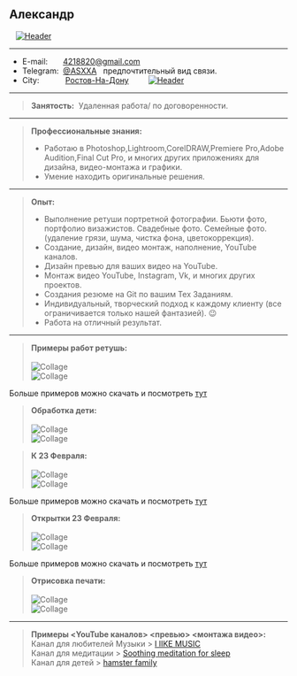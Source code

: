  
## Александр
&nbsp;&nbsp;&nbsp;[![Header](https://github.com/RNDASX/portfolio/blob/main/jpg/IMG_0649%20(1).jpg)](https://t.me/ASXXA)
 
           
-------------------     ----------------------------
* E-mail:&nbsp;&nbsp;&nbsp;&nbsp;&nbsp; &nbsp;4218820@gmail.com
* Telegram: &nbsp;[@ASXXA](https://t.me/ASXXA) &nbsp; предпочтительный вид связи.
* City:&nbsp;&nbsp;&nbsp;&nbsp;&nbsp;&nbsp;&nbsp;&nbsp;&nbsp;&nbsp;&nbsp;&nbsp;[Ростов-На-Дону](https://yandex.ru/images/search?from=tabbar&text=%D0%BD%D0%BE%D1%87%D0%BD%D0%BE%D0%B9%20%D1%80%D0%BE%D1%81%D1%82%D0%BE%D0%B2%20%D0%BD%D0%B0%20%D0%B4%D0%BE%D0%BD%D1%83&pos=4&img_url=http%3A%2F%2F1.bp.blogspot.com%2F-7KtsD-PNLFg%2FVlLWrZ2oPwI%2FAAAAAAAA4Q8%2FZzAn_uR-zew%2Fs1600%2F4.jpg&rpt=simage&lr=39)&nbsp;&nbsp;&nbsp;&nbsp;&nbsp;&nbsp;&nbsp;&nbsp;&nbsp;[![Header](https://github.com/RNDASX/portfolio/blob/main/jpg/karta.jpg)](https://yandex.ru/maps/geo/rostov_na_donu/53166035/?from=tabbar&ll=39.790424%2C47.232587&source=serp_navig&z=11)
-------------------     ----------------------------

> **Занятость:** &nbsp;Удаленная работа/ по договоренности.
----------
 > **Профессиональные знания:**
> * Работаю в Photoshop,Lightroom,CorelDRAW,Premiere Pro,Adobe Audition,Final Cut Pro, и многих других приложениях для дизайна, видео-монтажа и графики.<br>
> * Умение находить оригинальные решения. 


----------

> **Опыт:**
> * Выполнение ретуши портретной фотографии.&nbsp;Бьюти фото, портфолио визажистов.&nbsp;Свадебные фото.&nbsp;Семейные фото.(удаление грязи,&nbsp;шума,&nbsp;чистка фона,&nbsp;цветокоррекция).
> * Создание, дизайн, видео монтаж, наполнение, YouTube каналов.
> * Дизайн превью для ваших видео на YouTube.
> * Монтаж видео YouTube, Instagram, Vk, и многих других проектов.
> * Создания резюме на Git по вашим Тех Заданиям.
> * Индивидуальный, творческий подход к каждому клиенту (все ограничивается только нашей фантазией). :wink: 
> * Работа на отличный результат. 
----------
> **Примеры работ ретушь:**<br><br>
> ![Collage](https://github.com/RNDASX/portfolio/blob/main/Portfolio%20retouching/(Collage%20before%20and%20after)%20%D0%9A%D0%BE%D0%BB%D0%BB%D0%B0%D0%B6%20%D0%B4%D0%BE-%D0%BF%D0%BE%D1%81%D0%BB%D0%B5/IMG_0456.jpg)<br>
> ![Collage](https://github.com/RNDASX/portfolio/blob/main/Portfolio%20retouching/(Collage%20before%20and%20after)%20%D0%9A%D0%BE%D0%BB%D0%BB%D0%B0%D0%B6%20%D0%B4%D0%BE-%D0%BF%D0%BE%D1%81%D0%BB%D0%B5/IMG_4414.jpg)<br>


Больше примеров можно скачать и посмотреть [тут](https://disk.yandex.ru/d/K_ktOT4jz8CVVg)<br>


> **Обработка дети:**<br><br>
> ![Collage](https://github.com/RNDASX/portfolio/blob/main/Portfolio%20retouching/(Processing%20kids)%D0%9E%D0%B1%D1%80%D0%B0%D0%B1%D0%BE%D1%82%D0%BA%D0%B0%20%D0%B4%D0%B5%D1%82%D0%B8/1.jpg)<br>
> ![Collage](https://github.com/RNDASX/portfolio/blob/main/Portfolio%20retouching/(Processing%20kids)%D0%9E%D0%B1%D1%80%D0%B0%D0%B1%D0%BE%D1%82%D0%BA%D0%B0%20%D0%B4%D0%B5%D1%82%D0%B8/2.jpg)<br>


> **К 23 Февраля:**<br><br>
> ![Collage](https://github.com/RNDASX/portfolio/blob/main/Portfolio%20retouching/(Processing%20kids)%D0%9E%D0%B1%D1%80%D0%B0%D0%B1%D0%BE%D1%82%D0%BA%D0%B0%20%D0%B4%D0%B5%D1%82%D0%B8/%D0%9A%D0%BE%D0%BB%D0%BB%D0%B0%D0%B6%D0%B8(%D0%A1ollages)/8.jpg)<br>
> ![Collage](https://github.com/RNDASX/portfolio/blob/main/Portfolio%20retouching/(Processing%20kids)%D0%9E%D0%B1%D1%80%D0%B0%D0%B1%D0%BE%D1%82%D0%BA%D0%B0%20%D0%B4%D0%B5%D1%82%D0%B8/%D0%9A%D0%BE%D0%BB%D0%BB%D0%B0%D0%B6%D0%B8(%D0%A1ollages)/5.jpg)<br>

Больше примеров можно скачать и посмотреть [тут](https://github.com/RNDASX/portfolio/tree/main/Portfolio%20retouching/(Processing%20kids)%D0%9E%D0%B1%D1%80%D0%B0%D0%B1%D0%BE%D1%82%D0%BA%D0%B0%20%D0%B4%D0%B5%D1%82%D0%B8/%D0%9A%D0%BE%D0%BB%D0%BB%D0%B0%D0%B6%D0%B8(%D0%A1ollages))<br>

> **Открытки 23 Февраля:**<br><br>
> ![Collage](https://github.com/RNDASX/portfolio/blob/main/Portfolio%20retouching/(Processing%20kids)%D0%9E%D0%B1%D1%80%D0%B0%D0%B1%D0%BE%D1%82%D0%BA%D0%B0%20%D0%B4%D0%B5%D1%82%D0%B8/%D0%9E%D1%82%D0%BA%D1%80%D1%8B%D1%82%D0%BA%D0%B8(Postcards)/4%D0%B0.jpg)<br>
> ![Collage](https://github.com/RNDASX/portfolio/blob/main/Portfolio%20retouching/(Processing%20kids)%D0%9E%D0%B1%D1%80%D0%B0%D0%B1%D0%BE%D1%82%D0%BA%D0%B0%20%D0%B4%D0%B5%D1%82%D0%B8/%D0%9E%D1%82%D0%BA%D1%80%D1%8B%D1%82%D0%BA%D0%B8(Postcards)/2%D0%B0.jpg)<br>

Больше примеров можно скачать и посмотреть [тут](https://github.com/RNDASX/portfolio/tree/main/Portfolio%20retouching/(Processing%20kids)%D0%9E%D0%B1%D1%80%D0%B0%D0%B1%D0%BE%D1%82%D0%BA%D0%B0%20%D0%B4%D0%B5%D1%82%D0%B8/%D0%9E%D1%82%D0%BA%D1%80%D1%8B%D1%82%D0%BA%D0%B8(Postcards))<br>


> **Отрисовка печати:**<br><br>
> ![Collage](https://github.com/RNDASX/portfolio/blob/main/Portfolio%20retouching/(Print%20rendering)%D0%9E%D1%82%D1%80%D0%B8%D1%81%D0%BE%D0%B2%D0%BA%D0%B0%20%D0%BF%D0%B5%D1%87%D0%B0%D1%82%D0%B8/%D0%9F%D0%B5%D1%87%D0%B0%D1%82%D1%8C%20%D0%98%D0%9F.jpg)<br>
> ![Collage](https://github.com/RNDASX/portfolio/blob/main/Portfolio%20retouching/(Print%20rendering)%D0%9E%D1%82%D1%80%D0%B8%D1%81%D0%BE%D0%B2%D0%BA%D0%B0%20%D0%BF%D0%B5%D1%87%D0%B0%D1%82%D0%B8/%D0%9F%D0%B5%D1%87%D0%B0%D1%82%D1%8C%20%D1%81%20%D1%80%D0%B8%D1%81%D1%83%D0%BD%D0%BA%D0%BE%D0%BC%20%D0%9E%D0%9E%D0%9E.jpg)<br>

----------


> **Примеры <YouTube каналов> <превью> <монтажа видео>:**<br> Канал для любителей Музыки >  [I lIKE MUSIC](https://www.youtube.com/channel/UCYUXzEkpSiU0JLSPPhIr3Ew)<br> Канал для медитации > [Soothing meditation for sleep](https://www.youtube.com/channel/UCYUXzEkpSiU0JLSPPhIr3Ew)<br> Канал для детей > [hamster family](https://www.youtube.com/channel/UCGCsIyhOY0QMzLEJZCF7Shw)<br>





